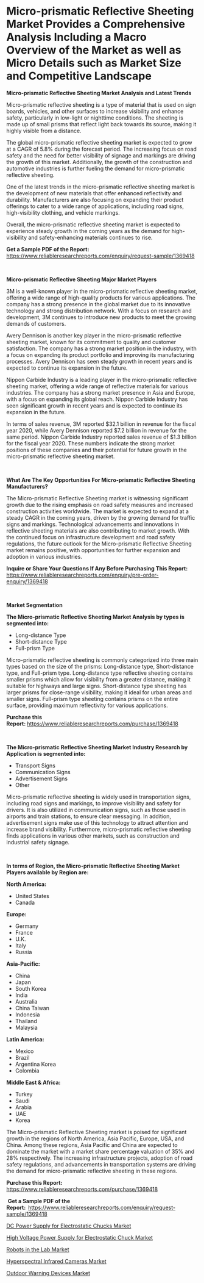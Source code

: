 <p><h1>Micro-prismatic Reflective Sheeting Market Provides a Comprehensive Analysis Including a Macro Overview of the Market as well as Micro Details such as Market Size and Competitive Landscape</h1></p><p><strong>Micro-prismatic Reflective Sheeting Market Analysis and Latest Trends</strong></p>
<p><p>Micro-prismatic reflective sheeting is a type of material that is used on sign boards, vehicles, and other surfaces to increase visibility and enhance safety, particularly in low-light or nighttime conditions. The sheeting is made up of small prisms that reflect light back towards its source, making it highly visible from a distance.</p><p>The global micro-prismatic reflective sheeting market is expected to grow at a CAGR of 5.8% during the forecast period. The increasing focus on road safety and the need for better visibility of signage and markings are driving the growth of this market. Additionally, the growth of the construction and automotive industries is further fueling the demand for micro-prismatic reflective sheeting.</p><p>One of the latest trends in the micro-prismatic reflective sheeting market is the development of new materials that offer enhanced reflectivity and durability. Manufacturers are also focusing on expanding their product offerings to cater to a wide range of applications, including road signs, high-visibility clothing, and vehicle markings.</p><p>Overall, the micro-prismatic reflective sheeting market is expected to experience steady growth in the coming years as the demand for high-visibility and safety-enhancing materials continues to rise.</p></p>
<p><strong>Get a Sample PDF of the Report:&nbsp;</strong> <a href="https://www.reliableresearchreports.com/enquiry/request-sample/1369418">https://www.reliableresearchreports.com/enquiry/request-sample/1369418</a></p>
<p>&nbsp;</p>
<p><strong>Micro-prismatic Reflective Sheeting Major Market Players</strong></p>
<p><p>3M is a well-known player in the micro-prismatic reflective sheeting market, offering a wide range of high-quality products for various applications. The company has a strong presence in the global market due to its innovative technology and strong distribution network. With a focus on research and development, 3M continues to introduce new products to meet the growing demands of customers.</p><p>Avery Dennison is another key player in the micro-prismatic reflective sheeting market, known for its commitment to quality and customer satisfaction. The company has a strong market position in the industry, with a focus on expanding its product portfolio and improving its manufacturing processes. Avery Dennison has seen steady growth in recent years and is expected to continue its expansion in the future.</p><p>Nippon Carbide Industry is a leading player in the micro-prismatic reflective sheeting market, offering a wide range of reflective materials for various industries. The company has a strong market presence in Asia and Europe, with a focus on expanding its global reach. Nippon Carbide Industry has seen significant growth in recent years and is expected to continue its expansion in the future.</p><p>In terms of sales revenue, 3M reported $32.1 billion in revenue for the fiscal year 2020, while Avery Dennison reported $7.2 billion in revenue for the same period. Nippon Carbide Industry reported sales revenue of $1.3 billion for the fiscal year 2020. These numbers indicate the strong market positions of these companies and their potential for future growth in the micro-prismatic reflective sheeting market.</p></p>
<p>&nbsp;</p>
<p><strong>What Are The Key Opportunities For Micro-prismatic Reflective Sheeting Manufacturers?</strong></p>
<p><p>The Micro-prismatic Reflective Sheeting market is witnessing significant growth due to the rising emphasis on road safety measures and increased construction activities worldwide. The market is expected to expand at a steady CAGR in the coming years, driven by the growing demand for traffic signs and markings. Technological advancements and innovations in reflective sheeting materials are also contributing to market growth. With the continued focus on infrastructure development and road safety regulations, the future outlook for the Micro-prismatic Reflective Sheeting market remains positive, with opportunities for further expansion and adoption in various industries.</p></p>
<p><strong>Inquire or Share Your Questions If Any Before Purchasing This Report:</strong> <a href="https://www.reliableresearchreports.com/enquiry/pre-order-enquiry/1369418">https://www.reliableresearchreports.com/enquiry/pre-order-enquiry/1369418</a></p>
<p>&nbsp;</p>
<p><strong>Market Segmentation</strong></p>
<p><strong>The Micro-prismatic Reflective Sheeting Market Analysis by types is segmented into:</strong></p>
<p><ul><li>Long-distance Type</li><li>Short-distance Type</li><li>Full-prism Type</li></ul></p>
<p><p>Micro-prismatic reflective sheeting is commonly categorized into three main types based on the size of the prisms: Long-distance type, Short-distance type, and Full-prism type. Long-distance type reflective sheeting contains smaller prisms which allow for visibility from a greater distance, making it suitable for highways and large signs. Short-distance type sheeting has larger prisms for close-range visibility, making it ideal for urban areas and smaller signs. Full-prism type sheeting contains prisms on the entire surface, providing maximum reflectivity for various applications.</p></p>
<p><strong>Purchase this Report:&nbsp;</strong><a href="https://www.reliableresearchreports.com/purchase/1369418">https://www.reliableresearchreports.com/purchase/1369418</a></p>
<p>&nbsp;</p>
<p><strong>The Micro-prismatic Reflective Sheeting Market Industry Research by Application is segmented into:</strong></p>
<p><ul><li>Transport Signs</li><li>Communication Signs</li><li>Advertisement Signs</li><li>Other</li></ul></p>
<p><p>Micro-prismatic reflective sheeting is widely used in transportation signs, including road signs and markings, to improve visibility and safety for drivers. It is also utilized in communication signs, such as those used in airports and train stations, to ensure clear messaging. In addition, advertisement signs make use of this technology to attract attention and increase brand visibility. Furthermore, micro-prismatic reflective sheeting finds applications in various other markets, such as construction and industrial safety signage.</p></p>
<p>&nbsp;</p>
<p><strong>In terms of Region, the Micro-prismatic Reflective Sheeting Market Players available by Region are:</strong></p>
<p>
    <p> <strong> North America: </strong>
        <ul>
            <li>United States</li>
            <li>Canada</li>
        </ul>
        </p> 
    <p> <strong> Europe: </strong>
        <ul>
            <li>Germany</li>
            <li>France</li>
            <li>U.K.</li>
            <li>Italy</li>
            <li>Russia</li>
        </ul>
        </p> 
    <p> <strong> Asia-Pacific: </strong>
        <ul>
            <li>China</li>
            <li>Japan</li>
            <li>South Korea</li>
            <li>India</li>
            <li>Australia</li>
            <li>China Taiwan</li>
            <li>Indonesia</li>
            <li>Thailand</li>
            <li>Malaysia</li>
        </ul>
        </p> 
    <p> <strong> Latin America: </strong>
        <ul>
            <li>Mexico</li>
            <li>Brazil</li>
            <li>Argentina Korea</li>
            <li>Colombia</li>
        </ul>
        </p> 
    <p> <strong> Middle East & Africa: </strong>
        <ul>
            <li>Turkey</li>
            <li>Saudi</li>
            <li>Arabia</li>
            <li>UAE</li>
            <li>Korea</li>
        </ul>
    </p>
    </p>
<p><p>The Micro-prismatic Reflective Sheeting market is poised for significant growth in the regions of North America, Asia Pacific, Europe, USA, and China. Among these regions, Asia Pacific and China are expected to dominate the market with a market share percentage valuation of 35% and 28% respectively. The increasing infrastructure projects, adoption of road safety regulations, and advancements in transportation systems are driving the demand for micro-prismatic reflective sheeting in these regions.</p></p>
<p><strong>Purchase this Report: </strong><a href="https://www.reliableresearchreports.com/purchase/1369418">https://www.reliableresearchreports.com/purchase/1369418</a></p>
<p>&nbsp;<strong>Get a Sample PDF of the Report:&nbsp;&nbsp;</strong><a href="https://www.reliableresearchreports.com/enquiry/request-sample/1369418">https://www.reliableresearchreports.com/enquiry/request-sample/1369418</a></p>
<p><strong></strong></p>
<p><p><a href="https://medium.com/@timothywilliamson1992/dc-power-supply-for-electrostatic-chucks-market-exploring-market-share-market-trends-and-future-deed996d7125">DC Power Supply for Electrostatic Chucks Market</a></p><p><a href="https://medium.com/@timothywilliamson1992/high-voltage-power-supply-for-electrostatic-chuck-market-outlook-industry-overview-and-forecast-437ddec132d4">High Voltage Power Supply for Electrostatic Chuck Market</a></p><p><a href="https://medium.com/@timothywilliamson1992/robots-in-the-lab-market-outlook-industry-overview-and-forecast-2024-to-2031-68724925d2b5">Robots in the Lab Market</a></p><p><a href="https://medium.com/@timothywilliamson1992/analyzing-hyperspectral-infrared-cameras-market-global-industry-perspective-and-forecast-2024-to-994a921e5461">Hyperspectral Infrared Cameras Market</a></p><p><a href="https://medium.com/@timothywilliamson1992/outdoor-warning-devices-market-furnishes-information-on-market-share-market-trends-and-market-25677c11217e">Outdoor Warning Devices Market</a></p></p>